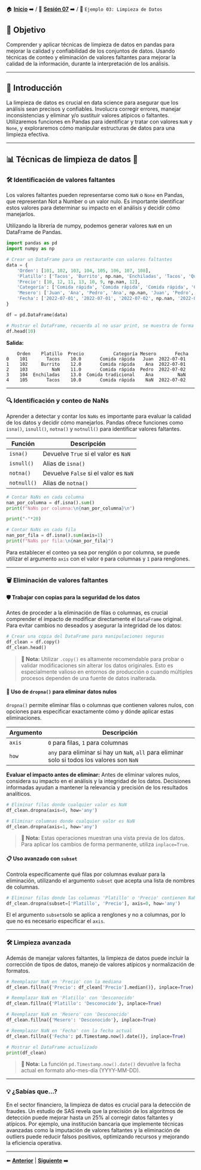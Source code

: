 🏠 [**Inicio**](../../Readme.md) ➡️ / 📖 [**Sesión 07**](../Readme.md) ➡️ / 📝 `Ejemplo 03: Limpieza de Datos`

## 🎯 Objetivo

Comprender y aplicar técnicas de limpieza de datos en pandas para mejorar la calidad y confiabilidad de los conjuntos de datos. Usando técnicas de conteo y eliminación de valores faltantes para mejorar la calidad de la información, durante la interpretación de los análisis.

---

## 🚀 Introducción

La limpieza de datos es crucial en data science para asegurar que los análisis sean precisos y confiables. Involucra corregir errores, manejar inconsistencias y eliminar y/o sustituir valores atípicos o faltantes. Utilizaremos funciones en Pandas para identificar y tratar con valores `NaN` y `None`, y exploraremos cómo manipular estructuras de datos para una limpieza efectiva.

---

## 📊 **Técnicas de limpieza de datos** 🧹

### 🛠️ **Identificación de valores faltantes**

Los valores faltantes pueden representarse como `NaN` o `None` en Pandas, que representan Not a Number o un valor nulo. Es importante identificar estos valores para determinar su impacto en el análisis y decidir cómo manejarlos.

Utilizando la librería de numpy, podemos generar valores `NaN` en un DataFrame de Pandas.

```python
import pandas as pd
import numpy as np

# Crear un DataFrame para un restaurante con valores faltantes
data = {
    'Orden': [101, 102, 103, 104, 105, 106, 107, 108],
    'Platillo': ['Tacos', 'Burrito', np.nan, 'Enchiladas', 'Tacos', 'Quesadilla', 'Tacos', 'Burrito'],
    'Precio': [10, 12, 11, 13, 10, 9, np.nan, 12],
    'Categoría': ['Comida rápida', 'Comida rápida', 'Comida rápida', 'Comida tradicional', 'Comida rápida', 'Comida rápida', 'Comida rápida', 'Comida rápida'],
    'Mesero': ['Juan', 'Ana', 'Pedro', 'Ana', np.nan, 'Juan', 'Pedro', 'Ana'],
    'Fecha': ['2022-07-01', '2022-07-01', '2022-07-02', np.nan, '2022-07-02', '2022-07-03', '2022-07-03', '2022-07-04']
}

df = pd.DataFrame(data)

# Mostrar el DataFrame, recuerda al no usar print, se muestra de forma más amigable, esto es aplicable para todos los ejemplos.
df.head(10)
```

**Salida:**

```plaintext
    Orden    Platillo  Precio           Categoría Mesero       Fecha
0    101       Tacos    10.0       Comida rápida   Juan  2022-07-01
1    102     Burrito    12.0       Comida rápida    Ana  2022-07-01
2    103         NaN    11.0       Comida rápida  Pedro  2022-07-02
3    104  Enchiladas    13.0  Comida tradicional    Ana         NaN
4    105       Tacos    10.0       Comida rápida    NaN  2022-07-02
```

---

### 🔍 **Identificación y conteo de NaNs**

Aprender a detectar y contar los `NaNs` es importante para evaluar la calidad de los datos y decidir cómo manejarlos. Pandas ofrece funciones como `isna()`, `isnull()`, `notna()` y `notnull()` para identificar valores faltantes.

| Función | Descripción |
| --- | --- |
| `isna()` | Devuelve `True` si el valor es `NaN` |
| `isnull()` | Alias de `isna()` |
| `notna()` | Devuelve `False` si el valor es `NaN` |
| `notnull()` | Alias de `notna()` |

```python
# Contar NaNs en cada columna
nan_por_columna = df.isna().sum()
print(f"NaNs por columna:\n{nan_por_columna}\n")

print("-"*20)

# Contar NaNs en cada fila
nan_por_fila = df.isna().sum(axis=1)
print(f"NaNs por fila:\n{nan_por_fila}")
```

Para establecer el conteo ya sea por renglón o por columna, se puede utilizar el argumento `axis` con el valor `0` para columnas y `1` para renglones.

---

### 🗑️ **Eliminación de valores faltantes**

#### 🛡️ **Trabajar con copias para la seguridad de los datos**

Antes de proceder a la eliminación de filas o columnas, es crucial comprender el impacto de modificar directamente el `DataFrame` original. Para evitar cambios no deseados y asegurar la integridad de los datos:

```python
# Crear una copia del DataFrame para manipulaciones seguras
df_clean = df.copy()
df_clean.head()
```

> **📝 Nota:** Utilizar `.copy()` es altamente recomendable para probar o validar modificaciones sin alterar los datos originales. Esto es especialmente valioso en entornos de producción o cuando múltiples procesos dependen de una fuente de datos inalterada.

#### 🔄 **Uso de `dropna()` para eliminar datos nulos**

`dropna()` permite eliminar filas o columnas que contienen valores nulos, con opciones para especificar exactamente cómo y dónde aplicar estas eliminaciones.


| Argumento | Descripción                          |
|-----------|--------------------------------------|
| `axis`    | `0` para filas, `1` para columnas    |
| `how`     | `any` para eliminar si hay un `NaN`, `all` para eliminar solo si todos los valores son `NaN` |


**Evaluar el impacto antes de eliminar:**
Antes de eliminar valores nulos, considera su impacto en el análisis y la integridad de los datos. Decisiones informadas ayudan a mantener la relevancia y precisión de los resultados analíticos.

```python
# Eliminar filas donde cualquier valor es NaN
df_clean.dropna(axis=0, how='any')

# Eliminar columnas donde cualquier valor es NaN
df_clean.dropna(axis=1, how='any')
```

> **📝 Nota:** Estas operaciones muestran una vista previa de los datos. Para aplicar los cambios de forma permanente, utiliza `inplace=True`.

#### 📋 **Uso avanzado con `subset`**

Controla específicamente qué filas por columnas evaluar para la eliminación, utilizando el argumento `subset` que acepta una lista de nombres de columnas.

```python
# Eliminar filas donde las columnas 'Platillo' o 'Precio' contienen NaN
df_clean.dropna(subset=['Platillo', 'Precio'], axis=0, how='any')
```
El el argumento `subset`solo se aplica a renglones y no a columnas, por lo que no es necesario especificar el `axis`.

---

### 🛠️ **Limpieza avanzada**

Además de manejar valores faltantes, la limpieza de datos puede incluir la corrección de tipos de datos, manejo de valores atípicos y normalización de formatos.

```python
# Reemplazar NaN en 'Precio' con la mediana
df_clean.fillna({'Precio': df_clean['Precio'].median()}, inplace=True)

# Reemplazar NaN en 'Platillo' con 'Desconocido'
df_clean.fillna({'Platillo': 'Desconocido'}, inplace=True)

# Reemplazar NaN en 'Mesero' con 'Desconocido'
df_clean.fillna({'Mesero': 'Desconocido'}, inplace=True)

# Reemplazar NaN en 'Fecha' con la fecha actual
df_clean.fillna({'Fecha': pd.Timestamp.now().date()}, inplace=True)

# Mostrar el DataFrame actualizado
print(df_clean)

```



> **📝 Nota:** La función `pd.Timestamp.now().date()` devuelve la fecha actual en formato año-mes-día (YYYY-MM-DD).

---

### 💡 **¿Sabías que...?**

En el sector financiero, la limpieza de datos es crucial para la detección de fraudes. Un estudio de SAS revela que la precisión de los algoritmos de detección puede mejorar hasta un 25% al corregir datos faltantes y atípicos. Por ejemplo, una institución bancaria que implemente técnicas avanzadas como la imputación de valores faltantes y la eliminación de outliers puede reducir falsos positivos, optimizando recursos y mejorando la eficiencia operativa.

---

⬅️ [**Anterior**](../Readme.md) | [**Siguiente**](../Ejemplo-04/Readme.md) ➡️